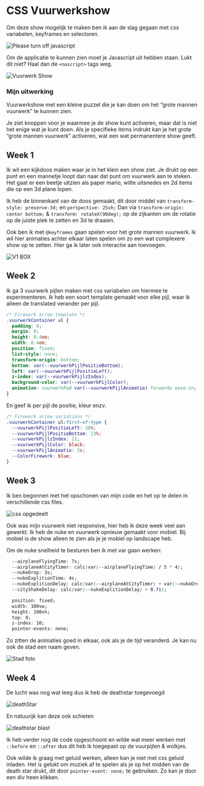 # CSS Vuurwerkshow

Om deze show mogelijk te maken ben ik aan de slag gegaan met css variabelen, keyframes en selectoren.

![Please turn off javascript](https://user-images.githubusercontent.com/30145681/157458917-77b46121-0025-4145-915b-05bbf50dd10e.png)

Om de applicatie te kunnen zien moet je Javascript uit hebben staan. Lukt dit niet? Haal dan de `<noscript>` tags weg.


![Vuurwerk Show](https://user-images.githubusercontent.com/30145681/157459123-2a306208-4f05-49c4-a0e9-e52fcc77a30a.png)


### Mijn uitwerking

Vuurwerkshow met een kleine puzzel die je kan doen om het “grote mannen vuurwerk” te kunnen zien.

Je ziet knoppen voor je waarmee je de show kunt activeren, maar dat is niet het enige wat je kunt doen. Als je specifieke items indrukt kan je het grote “grote mannen vuurwerk” activeren, wat een wat permanentere show geeft.

## Week 1

Ik wil een kijkdoos maken waar je in het klein een show ziet. Je drukt op een punt en een mannetje loopt dan naar dat punt om vuurwerk aan te steken. Het gaat er een beetje uitzien als paper mario, witte uitsnedes en 2d items die op een 3d plane lopen.

Ik heb de binnenkant van de doos gemaakt, dit door middel van `transform-style: preserve-3d;` en `perspective: 25vh;`
Dan via `transform-origin: center bottom;` & `transform: rotateX(90deg);` op de zijkanten om de rotatie op de juiste plek te zetten en 3d te draaien.

Ook ben ik met `@keyframes` gaan spelen voor het grote mannen vuurwerk. Ik wil hier animaties achter elkaar laten spelen om zo een wat complexere show op te zetten. Hier ga ik later ook interactie aan toevoegen.

![V1 BOX](https://user-images.githubusercontent.com/30145681/156364272-d9c6b363-339c-4295-b7d0-ccd544c56289.png)


## Week 2

Ik ga 3 vuurwerk pijlen maken met css variabelen om hiermee te experimenteren. Ik heb een soort template gemaakt voor elke pijl, waar ik alleen de translated verander per pijl.
```css
/* Firework arrow template */
.vuurwerkContainer ul {
  padding: 0;
  margin: 0;
  height: 0.4em;
  width: 0.4em;
  position: fixed;
  list-style: none;
  transform-origin: bottom;
  bottom: var(--vuurwerkPijlPositieBottom);
  left: var(--vuurwerkPijlPositieLeft);
  z-index: var(--vuurwerkPijlzIndex);
  background-color: var(--vuurwerkPijlColor);
  animation: vuurwerkPad var(--vuurwerkPijlAnimatie) forwards ease-in;
}
```

En geef ik per pijl de positie, kleur enzv.
```css
/* Firework arrow variations */
.vuurwerkContainer ul:first-of-type {
  --vuurwerkPijlPositieLeft: 20%;
  --vuurwerkPijlPositieBottom: 13%;
  --vuurwerkPijlzIndex: 11;
  --vuurwerkPijlColor: black;
  --vuurwerkPijlAnimatie: 2s;
  --ColorFirework: blue;
}
```
## Week 3

Ik ben begonnen met het opschonen van mijn code en het op te delen in verschillende css files. 

![css opgedeelt](https://user-images.githubusercontent.com/30145681/157451134-f0ef14fd-2ad8-4543-a576-9cab0ecf41b7.png)


Ook was mijn vuurwerk niet responsive, hier heb ik deze week veel aan gewerkt. Ik heb de nuke en vuurwerk opnieuw gemaakt voor mobiel. Bij mobiel is de show alleen te zien als je je mobiel op landscape heb.

Om de nuke snelheid te besturen ben ik met var gaan werken:
```css 
  --airplaneFlyingTime: 7s;
  --airplaneAtCityTimer: calc(var(--airplaneFlyingTime) / 5 * 4);
  --nukeDrop: 3s;
  --nukeExplitionTime: 4s;
  --nukeExplitionDelay: calc(var(--airplaneAtCityTimer) + var(--nukeDrop));
  --cityShakeDelay: calc(var(--nukeExplitionDelay) + 0.7s);

  position: fixed;
  width: 100vw;
  height: 100vh;
  top: 0;
  z-index: 10;
  pointer-events: none;
```
Zo zitten de animaties goed in elkaar, ook als je de tijd veranderd. Je kan nu ook de stad een naam geven. 

![Stad foto](https://user-images.githubusercontent.com/30145681/157453613-8ce31a59-5a06-4a94-ad4c-e5ba53320da7.png)



## Week 4

De lucht was nog wat leeg dus ik heb de deathstar toegevoegd

![deathStar](https://user-images.githubusercontent.com/30145681/157460338-3b0873d6-77d0-466a-a656-a21b94d3d400.png)

En natuurijk kan deze ook schieten

![deathstar blast](https://user-images.githubusercontent.com/30145681/157460461-9e85eef8-6ba5-4bb2-8237-2ffcbcb1dd6c.png)

Ik heb verder nog de code opgeschoont en wilde wat meer werken met `::before` en `::after` dus dit heb ik toegepast op de vuurpijlen & wolkjes.

Ook wilde ik graag met geluid werken, alleen kan je niet met css geluid inladen. Het is gelukt om muziek af te spelen als je op het midden van de death star drukt, dit door `pointer-event: none;` te gebruiken. Zo kan je door een div heen klikken.
